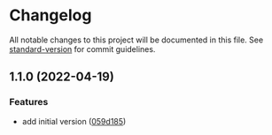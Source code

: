 # Changelog

All notable changes to this project will be documented in this file. See [standard-version](https://github.com/conventional-changelog/standard-version) for commit guidelines.

## 1.1.0 (2022-04-19)


### Features

* add initial version ([059d185](https://github.com/tom4u/package-json-worker/commit/059d185ee6e033c6ba588fc06d3aa0370250e251))
